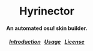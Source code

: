 <br>
<br>
<h1 align="center">
  Hyrinector
</h1>
<h4 align="center">
  An automated osu! skin builder.
</h4>
<h5 align="center">
  <a href="#introduction">Introduction</a>&nbsp;&nbsp;
  <a href="#usage">Usage</a>&nbsp;&nbsp;
  <a href="#license">License</a>
</h5>  

<br>
<br>
<br>
